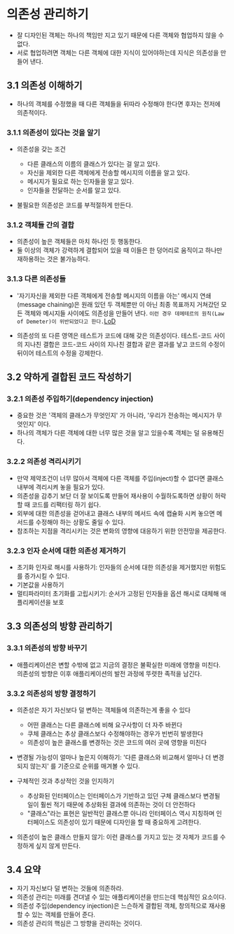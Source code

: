 # 의존성 관리하기
- 잘 디자인된 객체는 하나의 책임만 지고 있기 때문에 다른 객체와 협업하지 않을 수 없다.
- 서로 협업하려면 객체는 다른 객체에 대한 지식이 있어야하는데 지식은 의존성을 만들어 낸다.

## 3.1 의존성 이해하기
- 하나의 객체를 수정했을 때 다른 객체들을 뒤따라 수정해야 한다면 후자는 전저에 의존적이다.

### 3.1.1 의존성이 있다는 것을 알기
- 의존성을 갖는 조건
    - 다른 클래스의 이름의 클래스가 있다는 걸 알고 있다.
    - 자신을 제외한 다른 객체에게 전송할 메시지의 이름을 알고 있다.
    - 메시지가 필요로 하는 인자들을 알고 있다.
    - 인자들을 전달하는 순서를 알고 있다.
    
- 불필요한 의존성은 코드를 부적절하게 만든다.

### 3.1.2 객체들 간의 결합
- 의존성이 높은 객체들은 마치 하나인 듯 행동한다.
- 둘 이상의 객체가 강력하게 결합되어 있을 때 이들은 한 덩어리로 움직이고 하나만 재하용하는 것은 불가능하다.

### 3.1.3 다른 의존성들
- '자기자신을 제외한 다른 객체에게 전송할 메시지의 이름을 아는' 메시지 연쇄(message chaining)은 원래 있던 두 객체뿐만 이 아닌 최종 목표까지 거쳐갔던 모든 객체와 메시지들 사이에도 의존성을 만들어 낸다.
  ```이런 경우 데메테르의 원칙(Law of Demeter)이 위반되었다고 한다.```[LoD](https://en.wikipedia.org/wiki/Law_of_Demeter) 
    
- 의존성의 또 다른 영역은 테스트가 코드에 대해 갖은 의존성이다. 테스트-코드 사이의 지나친 결합은 코드-코드 사이의 지나친 결합과 같은 결과를 낳고 코드의 수정이 뒤이어 테스트의 수정을 강제한다.

## 3.2 약하게 결합된 코드 작성하기

### 3.2.1 의존성 주입하기(dependency injection)
- 중요한 것은 '객체의 클래스가 무엇인지' 가 아니라, '우리가 전송하는 메시지가 무엇인지' 이다.
- 하나의 객체가 다른 객체에 대한 너무 많은 것을 알고 있을수록 객체는 덜 유용해진다.

### 3.2.2 의존성 격리시키기
- 만약 제약조건이 너무 많아서 객체에 다른 객체를 주입(inject)할 수 없다면 클래스 내부에 격리시켜 놓을 필요가 있다.
- 의존성을 감추기 보단 더 잘 보이도록 만들어 재사용이 수월하도록하면 상황이 허락할 때 코드를 리팩터링 하기 쉽다.
- 외부에 대한 의존성을 걷어내고 클래스 내부의 메서드 속에 캡슐화 시켜 놓으면 메서드를 수정해야 하는 상황도 줄일 수 있다.
- 참조하는 지점을 격리시키는 것은 변화의 영향에 대응하기 위한 안전망을 제공한다.

### 3.2.3 인자 순서에 대한 의존성 제거하기
- 초기화 인자로 해시를 사용하기: 인자들의 순서에 대한 의존성을 제거했지만 위험도를 증가시킬 수 있다.
- 기본값을 사용하기
- 멀티파라미터 초기화를 고립시키기: 순서가 고정된 인자들을 옵션 해시로 대체해 애플리케이션을 보호

## 3.3 의존성의 방향 관리하기

### 3.3.1 의존성의 방향 바꾸기
- 애플리케이션은 변할 수밖에 없고 지금의 결정은 불확실한 미래에 영향을 미친다. 의존성의 방향은 이후 애플리케이션의 발전 과정에 뚜렷한 족적을 남긴다.

### 3.3.2 의존성의 방향 결정하기
- 의존성은 자기 자신보다 덜 변하는 객체들에 의존하는게 좋을 수 있다
  - 어떤 클래스는 다른 클래스에 비해 요구사항이 더 자주 바뀐다
  - 쿠체 클래스는 추상 클래스보다 수정해야하는 경우가 빈번히 발생한다
  - 의존성이 높은 클래스를 변경하는 것은 코드의 여러 곳에 영향을 미친다
  
- 변경될 가능성이 얼마나 높은지 이해하기: '다른 클래스와 비교해서 얼마나 더 변경되지 않는지' 를 기준으로 순위를 매겨볼 수 있다.
- 구체적인 것과 추상적인 것을 인지하기
  - 추상화된 인터페이스는 인터페이스가 기반하고 있던 구체 클래스보다 변경될 일이 훨씬 적기 때문에 추상화된 결과에 의존하는 것이 더 안전하다
  - "클래스"라는 표현은 일반적인 클래스뿐 아니라 인터페이스 역시 지칭하며 인터페이스도 의존성이 있기 때문에 디자인을 할 때 중요하게 고려한다.
  
- 의존성이 높은 클래스 만들지 않기: 이런 클래스를 가지고 있는 것 자체가 코드를 수정하게 싶지 않게 만든다.

## 3.4 요약
- 자기 자신보다 덜 변하는 것들에 의존하라.
- 의존성 관리는 미래를 견뎌낼 수 있는 애플리케이션을 만드는데 핵심적인 요소이다.
- 의존성 주입(dependency injection)은 느슨하게 결합된 객체, 창의적으로 재사용할 수 있는 객체를 만들어 준다.
- 의존성 관리의 핵심은 그 방향을 관리하는 것이다.

